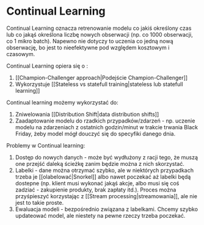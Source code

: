 # Continual Learning
Continual Learning oznacza retrenowanie modelu co jakiś określony czas lub co jakąś określona liczbę nowych obserwacji (np. co 1000 obserwacji, co 1 mikro batch). Napewno nie dotyczy to uczenia co jedną nową  obserwację, bo jest to nieefektywne pod względem kosztowym i czasowym.

Continual Learning opiera się o :
1. [[Champion-Challenger approach|Podejście Champion-Challenger]]
2. Wykorzystuje [[Stateless vs statefull training|stateless lub statefull learning]]

Continual learning możemy wykorzystać do:
1. Zniwelowania [[Distribution Shift|data distribution shifts]]
2. Zaadaptowanie modelu do rzadkich przypadków/zdarzeń - np. uczenie modelu na zdarzeniach z ostatnich godzin/minut w trakcie trwania Black Friday, żeby model mógł douczyć się do specyfiki danego dnia.

Problemy w Continual learning:
1. Dostęp do nowych danych - może być wydłużony z racji tego, że muszą one przejść daleką ścieżkę zanim będzie można z nich skorzystać.
2. Labelki - dane można otrzymać szybko, ale w niektórych przypadkach trzeba je [[olabelować|Snorkel]] albo nawet poczekać aż labelki będą dostepne (np. klient musi wykonać jakąś akcje, albo musi się coś zadziać - zakupienie produkty, brak zapłaty itd.). Proces można przyśpieszyć korzystając z [[Stream processing|streamowania]], ale nie jest to takie proste.
3. Ewaluacja modeli - bezpośrednio związana z labelkami. Chcemy szybko updateować model, ale niestety na pewne rzeczy trzeba poczekać. 